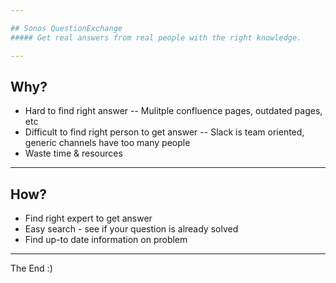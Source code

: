 ```yaml
---

## Sonos QuestionExchange
##### Get real answers from real people with the right knowledge.

---
```


## Why?

- Hard to find right answer
-- Mulitple confluence pages, outdated pages, etc
- Difficult to find right person to get answer
-- Slack is team oriented, generic channels have too many people
- Waste time & resources

---

## How?

- Find right expert to get answer
- Easy search - see if your question is already solved
- Find up-to date information on problem

---

The End :)
